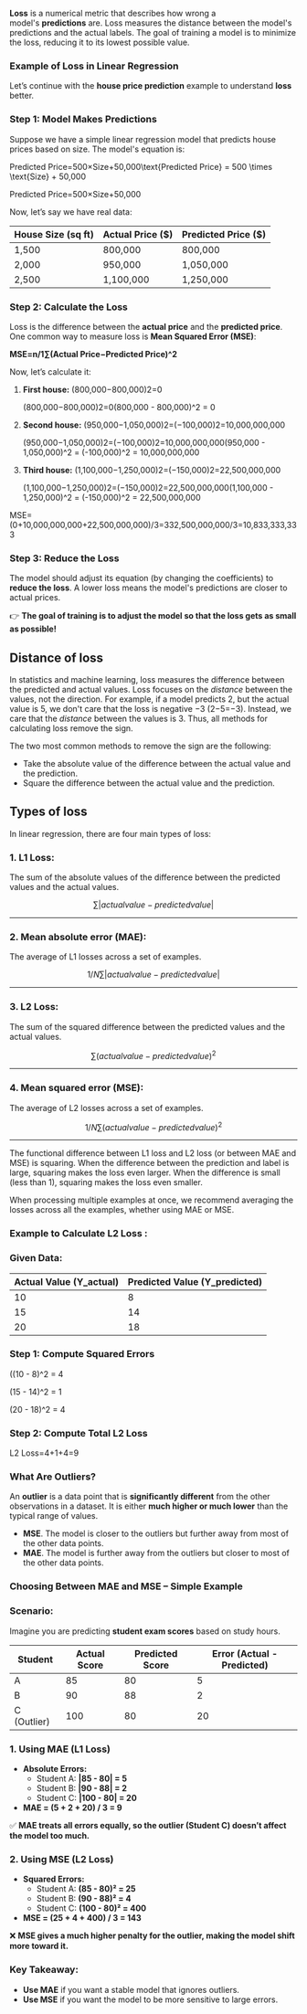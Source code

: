 **Loss** is a numerical metric that describes how wrong a model's **predictions** are. Loss measures the distance between the model's predictions and the actual labels. The goal of training a model is to minimize the loss, reducing it to its lowest possible value.

### **Example of Loss in Linear Regression**

Let’s continue with the **house price prediction** example to understand **loss** better.

### **Step 1: Model Makes Predictions**

Suppose we have a simple linear regression model that predicts house prices based on size. The model's equation is:

Predicted Price=500×Size+50,000\text{Predicted Price} = 500 \times \text{Size} + 50,000

Predicted Price=500×Size+50,000

Now, let’s say we have real data:

| **House Size (sq ft)** | **Actual Price ($)** | **Predicted Price ($)** |
| --- | --- | --- |
| 1,500 | 800,000 | 800,000 |
| 2,000 | 950,000 | 1,050,000 |
| 2,500 | 1,100,000 | 1,250,000 |

### **Step 2: Calculate the Loss**

Loss is the difference between the **actual price** and the **predicted price**. One common way to measure loss is **Mean Squared Error (MSE)**:

**MSE=n/1∑(Actual Price−Predicted Price)^2**

Now, let’s calculate it:

1. **First house:** (800,000−800,000)2=0
    
    (800,000−800,000)2=0(800,000 - 800,000)^2 = 0
    
2. **Second house:** (950,000−1,050,000)2=(−100,000)2=10,000,000,000
    
    (950,000−1,050,000)2=(−100,000)2=10,000,000,000(950,000 - 1,050,000)^2 = (-100,000)^2 = 10,000,000,000
    
3. **Third house:** (1,100,000−1,250,000)2=(−150,000)2=22,500,000,000
    
    (1,100,000−1,250,000)2=(−150,000)2=22,500,000,000(1,100,000 - 1,250,000)^2 = (-150,000)^2 = 22,500,000,000
    

MSE=(0+10,000,000,000+22,500,000,000)/3=332,500,000,000/3=10,833,333,333

### **Step 3: Reduce the Loss**

The model should adjust its equation (by changing the coefficients) to **reduce the loss**. A lower loss means the model's predictions are closer to actual prices.

👉 **The goal of training is to adjust the model so that the loss gets as small as possible!**

## Distance of loss

In statistics and machine learning, loss measures the difference between the predicted and actual values. Loss focuses on the *distance* between the values, not the direction. For example, if a model predicts 2, but the actual value is 5, we don't care that the loss is negative −3 (2−5=−3). Instead, we care that the *distance* between the values is 3. Thus, all methods for calculating loss remove the sign.

The two most common methods to remove the sign are the following:

- Take the absolute value of the difference between the actual value and the prediction.
- Square the difference between the actual value and the prediction.

## Types of loss

In linear regression, there are four main types of loss:

### **1. L1 Loss:**

The sum of the absolute values of the difference between the predicted values and the actual values.

$$
∑|actual value - predicted value |
$$

---

### **2. Mean absolute error (MAE):**

The average of L1 losses across a set of examples.

$$
1/N∑|actual value - predicted value |
$$

---

### 3. L2 Loss:

The sum of the squared difference between the predicted values and the actual values.

$$
∑(actual value - predicted value )^2
$$

---

### **4. Mean squared error (MSE):**

The average of L2 losses across a set of examples.

$$
1/N∑(actual value - predicted value )^2
$$

---

The functional difference between L1 loss and L2 loss (or between MAE and MSE) is squaring. When the difference between the prediction and label is large, squaring makes the loss even larger. When the difference is small (less than 1), squaring makes the loss even smaller.

When processing multiple examples at once, we recommend averaging the losses across all the examples, whether using MAE or MSE.

### **Example to Calculate L2 Loss :**

### **Given Data:**

| **Actual Value (Y_actual)** | **Predicted Value (Y_predicted)** |
| --- | --- |
| 10 | 8 |
| 15 | 14 |
| 20 | 18 |

### **Step 1: Compute Squared Errors**

((10 - 8)^2 = 4

(15 - 14)^2 = 1

(20 - 18)^2 = 4

### **Step 2: Compute Total L2 Loss**

L2 Loss=4+1+4=9

### **What Are Outliers?**

An **outlier** is a data point that is **significantly different** from the other observations in a dataset. It is either **much higher or much lower** than the typical range of values.

- **MSE**. The model is closer to the outliers but further away from most of the other data points.
- **MAE**. The model is further away from the outliers but closer to most of the other data points.

### **Choosing Between MAE and MSE – Simple Example**

### **Scenario:**

Imagine you are predicting **student exam scores** based on study hours.

| **Student** | **Actual Score** | **Predicted Score** | **Error (Actual - Predicted)** |
| --- | --- | --- | --- |
| A | 85 | 80 | 5 |
| B | 90 | 88 | 2 |
| C (Outlier) | 100 | 80 | 20 |

### **1. Using MAE (L1 Loss)**

- **Absolute Errors:**
    - Student A: **|85 - 80| = 5**
    - Student B: **|90 - 88| = 2**
    - Student C: **|100 - 80| = 20**
- **MAE = (5 + 2 + 20) / 3 = 9**

✅ **MAE treats all errors equally, so the outlier (Student C) doesn’t affect the model too much.**

### **2. Using MSE (L2 Loss)**

- **Squared Errors:**
    - Student A: **(85 - 80)² = 25**
    - Student B: **(90 - 88)² = 4**
    - Student C: **(100 - 80)² = 400**
- **MSE = (25 + 4 + 400) / 3 = 143**

❌ **MSE gives a much higher penalty for the outlier, making the model shift more toward it.**

### **Key Takeaway:**

- **Use MAE** if you want a stable model that ignores outliers.
- **Use MSE** if you want the model to be more sensitive to large errors.